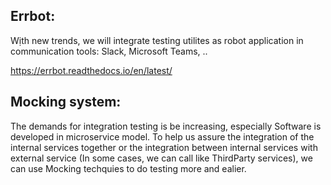 ## Errbot:
Wịth new trends, we will integrate testing utilites as robot application in communication tools: Slack, Microsoft Teams, ..

https://errbot.readthedocs.io/en/latest/

## Mocking system:

The demands for integration testing is be increasing, especially Software is developed in microservice model.
To help us assure the integration of the internal services together or the integration between internal services with external service (In some cases, we can call like ThirdParty services), we can use Mocking techquies to do testing more and ealier.